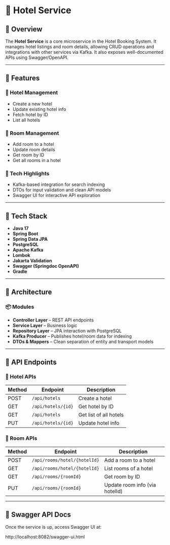 # 🏨 Hotel Service

## 📘 Overview

The **Hotel Service** is a core microservice in the Hotel Booking System. It manages hotel listings and room details, allowing CRUD operations and integrations with other services via Kafka. It also exposes well-documented APIs using Swagger/OpenAPI.

---

## 🚀 Features

### 🔹 Hotel Management
- Create a new hotel
- Update existing hotel info
- Fetch hotel by ID
- List all hotels

### 🔹 Room Management
- Add room to a hotel
- Update room details
- Get room by ID
- Get all rooms in a hotel

### 🔹 Tech Highlights
- Kafka-based integration for search indexing
- DTOs for input validation and clean API models
- Swagger UI for interactive API exploration

---

## 🧰 Tech Stack

- **Java 17**
- **Spring Boot**
- **Spring Data JPA**
- **PostgreSQL**
- **Apache Kafka**
- **Lombok**
- **Jakarta Validation**
- **Swagger (Springdoc OpenAPI)**
- **Gradle**

---

## 🧱 Architecture

### 📦 Modules

- **Controller Layer** – REST API endpoints
- **Service Layer** – Business logic
- **Repository Layer** – JPA interaction with PostgreSQL
- **Kafka Producer** – Publishes hotel/room data for indexing
- **DTOs & Mappers** – Clean separation of entity and transport models

---

## 📂 API Endpoints

### 🔹 Hotel APIs

| Method | Endpoint              | Description              |
|--------|-----------------------|--------------------------|
| POST   | `/api/hotels`         | Create a hotel           |
| GET    | `/api/hotels/{id}`    | Get hotel by ID          |
| GET    | `/api/hotels`         | Get list of all hotels   |
| PUT    | `/api/hotels/{id}`    | Update hotel info        |

### 🔹 Room APIs

| Method | Endpoint                         | Description                     |
|--------|----------------------------------|---------------------------------|
| POST   | `/api/rooms/hotel/{hotelId}`     | Add a room to a hotel           |
| GET    | `/api/rooms/hotel/{hotelId}`     | List rooms of a hotel           |
| GET    | `/api/rooms/{roomId}`            | Get room by ID                  |
| PUT    | `/api/rooms/{roomId}`            | Update room info (via hotelId)  |

---

## 📜 Swagger API Docs

Once the service is up, access Swagger UI at:

http://localhost:8082/swagger-ui.html
